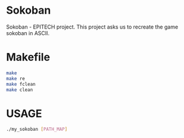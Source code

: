 # Sokoban
Sokoban - EPITECH project. This project asks us to recreate the game sokoban in ASCII.

# Makefile
```bash
make
make re
make fclean
make clean
```

# USAGE
```bash
./my_sokoban [PATH_MAP]
```
